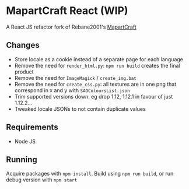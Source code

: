 # MapartCraft React (WIP)

A React JS refactor fork of Rebane2001's [MapartCraft](https://github.com/rebane2001/mapartcraft)

## Changes

- Store locale as a cookie instead of a separate page for each language
- Remove the need for `render_html.py`: `npm run build` creates the final product
- Remove the need for `ImageMagick` / `create_img.bat`
- Remove the need for `create_css.py`: all textures are in one png that correspond in x and y with `SAOColoursList.json`
- Trim supported versions down: eg drop 1.12, 1.12.1 in favour of just 1.12.2...
- Tweaked locale JSONs to not contain duplicate values

## Requirements

- Node JS

## Running

Acquire packages with `npm install`. Build using `npm run build`, or run debug version with `npm start`
